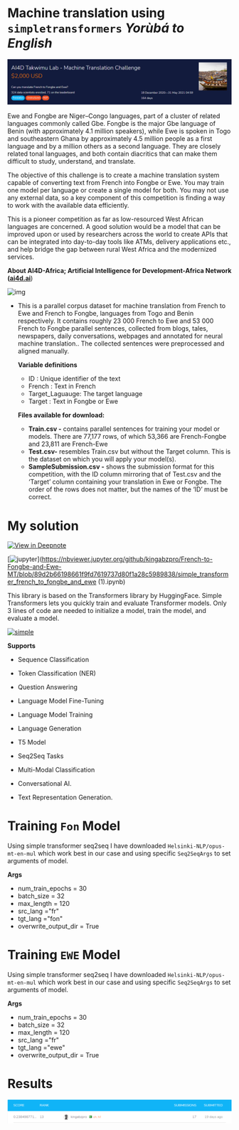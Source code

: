  # Machine translation using `simpletransformers` *Yorùbá to English*

![Picture title](image-20210601-095719.png)

Ewe and Fongbe are Niger–Congo languages, part of a cluster of related languages commonly called Gbe. Fongbe is the major Gbe language of Benin (with approximately 4.1 million speakers), while Ewe is spoken in Togo and southeastern Ghana by approximately 4.5 million people as a first language and by a million others as a second language. They are closely related tonal languages, and both contain diacritics that can make them difficult to study, understand, and translate.

The objective of this challenge is to create a machine translation system capable of converting text from French into Fongbe or Ewe. You may train one model per language or create a single model for both. You may not use any external data, so a key component of this competition is finding a way to work with the available data efficiently.

This is a pioneer competition as far as low-resourced West African languages are concerned. A good solution would be a model that can be improved upon or used by researchers across the world to create APIs that can be integrated into day-to-day tools like ATMs, delivery applications etc., and help bridge the gap between rural West Africa and the modernized services.

**About AI4D-Africa; Artificial Intelligence for Development-Africa Network (**[**ai4d.ai**](https://ai4d.ai/))

![img](https://zindpublic.blob.core.windows.net/public/uploads/image_attachment/image/592/82a0cf66-2fd8-4a76-b5c0-94f05dac349c.png)

- This is a parallel corpus dataset for machine translation from French to Ewe and French to Fongbe, languages from Togo and Benin respectively. It contains roughly 23 000 French to Ewe and 53 000 French to Fongbe parallel sentences, collected from blogs, tales, newspapers, daily conversations, webpages and annotated for neural machine translation.. The collected sentences were preprocessed and aligned manually.

  **Variable definitions**

  - ID : Unique identifier of the text
  - French : Text in French
  - Target_Laguauge: The target language
  - Target : Text in Fongbe or Ewe

  **Files available for download:**

  - **Train.csv -** contains parallel sentences for training your model or models. There are 77,177 rows, of which 53,366 are French-Fongbe and 23,811 are French-Ewe
  - **Test.csv-** resembles Train.csv but without the Target column. This is the dataset on which you will apply your model(s).
  - **SampleSubmission.csv -** shows the submission format for this competition, with the ID column mirroring that of Test.csv and the ‘Target’ column containing your translation in Ewe or Fongbe. The order of the rows does not matter, but the names of the ‘ID’ must be correct.

# My solution

[![View in Deepnote](https://deepnote.com/static/buttons/view-in-deepnote.svg)](https://deepnote.com/viewer/github/kingabzpro/French-to-Fongbe-and-Ewe-MT/blob/main/simple_transformer_french_to_fongbe_and_ewe%20(1).ipynb)

[![jupyter](https://img.shields.io/badge/View_on-Jupyter-0c0c0c?logo=Jupyter&style=for-the-badge)](https://nbviewer.jupyter.org/github/kingabzpro/French-to-Fongbe-and-Ewe-MT/blob/89d2b66198661f9fd7619737d80f1a28c5989838/simple_transformer_french_to_fongbe_and_ewe (1).ipynb)

This library is based on the Transformers library by HuggingFace. Simple Transformers lets you quickly train and evaluate Transformer models. Only 3 lines of code are needed to initialize a model, train the model, and evaluate a model.

[![simple](https://img.shields.io/badge/Simple_Transformers-v0.61.6-0c0c0c?logo=FutureLearn&logoColor=white&style=for-the-badge)](https://github.com/ThilinaRajapakse/simpletransformers)

**Supports**

- Sequence Classification

- Token Classification (NER)

- Question Answering

- Language Model Fine-Tuning

- Language Model Training

- Language Generation

- T5 Model

- Seq2Seq Tasks

- Multi-Modal Classification

- Conversational AI.

- Text Representation Generation.

# Training `Fon` Model
Using simple transformer seq2seq I have downloaded `Helsinki-NLP/opus-mt-en-mul` which work best in our case and using specific `Seq2SeqArgs` to set arguments of model.

**Args**
- num_train_epochs = 30
- batch_size = 32
- max_length = 120
- src_lang ="fr"
- tgt_lang ="fon"
- overwrite_output_dir = True

# Training `EWE` Model
Using simple transformer seq2seq I have downloaded `Helsinki-NLP/opus-mt-en-mul` which work best in our case and using specific `Seq2SeqArgs` to set arguments of model.

**Args**
- num_train_epochs = 30
- batch_size = 32
- max_length = 120
- src_lang ="fr"
- tgt_lang ="ewe"
- overwrite_output_dir = True

# Results

![](image-20210618-124722.png)
